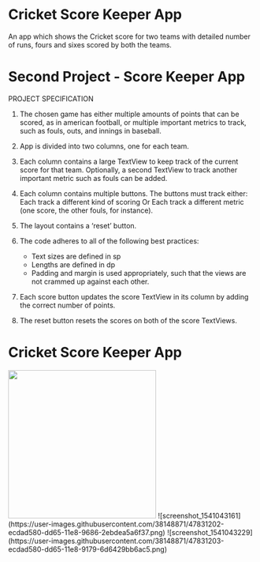 # Cricket Score Keeper App
An app which shows the Cricket score for two teams with detailed number of runs, fours and sixes scored by both the teams.

# Second Project - Score Keeper App

PROJECT SPECIFICATION

1. The chosen game has either multiple amounts of points that can be scored, as in american football, or multiple important metrics to track, such as fouls, outs, and innings in baseball. 

2. App is divided into two columns, one for each team.

3. Each column contains a large TextView to keep track of the current score for that team.
   Optionally, a second TextView to track another important metric such as fouls can be added. 

4. Each column contains multiple buttons. The buttons must track either:
   Each track a different kind of scoring
   Or 
   Each track a different metric (one score, the other fouls, for instance). 
   
5. The layout contains a ‘reset’ button.

6. The code adheres to all of the following best practices:
   * Text sizes are defined in sp
   * Lengths are defined in dp
   * Padding and margin is used appropriately, such that the views are not crammed up against each other.
   
7. Each score button updates the score TextView in its column by adding the correct number of points.

8. The reset button resets the scores on both of the score TextViews.



# Cricket Score Keeper App 
<img src="https://user-images.githubusercontent.com/38148871/47831201-ecdad580-dd65-11e8-87e7-8901f454ece8.png" width=300>
![screenshot_1541043161](https://user-images.githubusercontent.com/38148871/47831202-ecdad580-dd65-11e8-9686-2ebdea5a6f37.png)
![screenshot_1541043229](https://user-images.githubusercontent.com/38148871/47831203-ecdad580-dd65-11e8-9179-6d6429bb6ac5.png)


